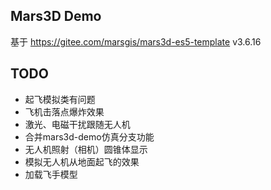 ## Mars3D Demo

基于 https://gitee.com/marsgis/mars3d-es5-template v3.6.16


## TODO

* 起飞模拟类有问题
* 飞机击落点爆炸效果
* 激光、电磁干扰跟随无人机
* 合并mars3d-demo仿真分支功能
* 无人机照射（相机）圆锥体显示
* 模拟无人机从地面起飞的效果
* 加载飞手模型
